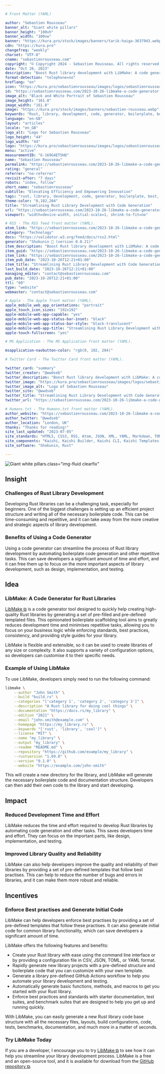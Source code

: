 ```yaml
---

# Front Matter (YAML)

author: "Sebastien Rousseau"
banner_alt: "Giant white pillars"
banner_height: "100vh"
banner_width: "100vw"
banner: "https://kura.pro/stock/images/banners/tarik-haiga-3637943.webp"
cdn: "https://kura.pro"
changefreq: "weekly"
charset: "UTF-8"
cname: "sebastienrousseau.com"
copyright: "© Copyright 2024 - Sebastien Rousseau. All rights reserved."
date: "Oct 26, 2023"
description: "Boost Rust library development with LibMake: A code generator tool that enforces best practises and generates initial code, saving developers time and effort."
format-detection: "telephone=no"
hreflang: "en"
icon: "https://kura.pro/sebastienrousseau/images/logos/sebastienrousseau.svg"
id: "https://sebastienrousseau.com/2023-10-26-libmake-a-code-generator-to-reduce-repetitive-tasks-and-build-high-quality-rust-libraries/index.html"
image_alt: "Black and White Portrait of Sebastien Rousseau"
image_height: "161.8"
image_width: "161.8"
image: "https://kura.pro/stock/images/banners/sebastien-rousseau.webp"
keywords: "Rust, library, development, code, generator, boilerplate, best, practices, quality, reliable"
language: "en-GB"
layout: "articles"
locale: "en_GB"
logo_alt: "Logo for Sebastien Rousseau"
logo_height: "44"
logo_width: "44"
logo: "https://kura.pro/sebastienrousseau/images/logos/sebastienrousseau.webp"
menu: "active"
measurementID: "G-169G4ET5HQ"
name: "Sebastien Rousseau"
permalink: "https://sebastienrousseau.com/2023-10-26-libmake-a-code-generator-to-reduce-repetitive-tasks-and-build-high-quality-rust-libraries/index.html"
rating: "general"
referrer: "no-referrer"
revisit-after: "7 days"
robots: "index, follow"
short_name: "sebastienrousseau"
subtitle: "Elevating Efficiency and Empowering Innovation"
tags: "rust, library, development, code, generator, boilerplate, best, practices, quality, reliable"
theme-color: "0,102,204"
title: "Streamlining Rust Library Development with Code Generation"
url: "https://sebastienrousseau.com/2023-10-26-libmake-a-code-generator-to-reduce-repetitive-tasks-and-build-high-quality-rust-libraries/index.html"
viewport: "width=device-width, initial-scale=1, shrink-to-fit=no"

# RSS - The RSS feed front matter (YAML).
atom_link: "https://sebastienrousseau.com/2023-10-26-libmake-a-code-generator-to-reduce-repetitive-tasks-and-build-high-quality-rust-libraries/rss.xml"
category: "Technology"
docs: "https://validator.w3.org/feed/docs/rss2.html"
generator: "Shokunin 🦀 (version 0.0.21)"
item_description: "Boost Rust library development with LibMake: A code generator tool that enforces best practises and generates initial code, saving developers time and effort."
item_guid: "https://sebastienrousseau.com/2023-10-26-libmake-a-code-generator-to-reduce-repetitive-tasks-and-build-high-quality-rust-libraries/rss.xml"
item_link: "https://sebastienrousseau.com/2023-10-26-libmake-a-code-generator-to-reduce-repetitive-tasks-and-build-high-quality-rust-libraries/rss.xml"
item_pub_date: "2023-10-26T12:21+01:00"
item_title: "Streamlining Rust Library Development with Code Generation"
last_build_date: "2023-10-26T12:21+01:00"
managing_editor: "contact@sebastienrousseau.com"
pub_date: "2023-10-26T12:21+01:00"
ttl: "60"
type: "website"
webmaster: "contact@sebastienrousseau.com"

# Apple - The Apple front matter (YAML).
apple_mobile_web_app_orientations: "portrait"
apple_touch_icon_sizes: "192x192"
apple-mobile-web-app-capable: "yes"
apple-mobile-web-app-status-bar-inset: "black"
apple-mobile-web-app-status-bar-style: "black-translucent"
apple-mobile-web-app-title: "Streamlining Rust Library Development with Code Generation"
apple-touch-fullscreen: "yes"

# MS Application - The MS Application front matter (YAML).

msapplication-navbutton-color: "rgb(0, 102, 204)"

# Twitter Card - The Twitter Card front matter (YAML).

twitter_card: "summary"
twitter_creator: "@wwdseb"
twitter_description: "Boost Rust library development with LibMake: A code generator tool that enforces best practises and generates initial code, saving developers time and effort."
twitter_image: "https://kura.pro/sebastienrousseau/images/logos/sebastienrousseau.webp"
twitter_image_alt: "Logo of Sebastien Rousseau"
twitter_site: "@wwdseb"
twitter_title: "Streamlining Rust Library Development with Code Generation"
twitter_url: "https://sebastienrousseau.com/2023-10-26-libmake-a-code-generator-to-reduce-repetitive-tasks-and-build-high-quality-rust-libraries/index.html"

# Humans.txt - The Humans.txt front matter (YAML).
author_website: "https://sebastienrousseau.com/2023-10-26-libmake-a-code-generator-to-reduce-repetitive-tasks-and-build-high-quality-rust-libraries/index.html"
author_twitter: "@wwdseb"
author_location: "London, UK"
thanks: "Thanks for reading!"
site_last_updated: "2023-07-05"
site_standards: "HTML5, CSS3, RSS, Atom, JSON, XML, YAML, Markdown, TOML"
site_components: "Kaishi, Kaishi Builder, Kaishi CLI, Kaishi Templates, Kaishi Themes"
site_software: "Shokunin, Rust"

---
```


![Giant white pillars](https://kura.pro/stock/images/banners/tarik-haiga-3637943.webp).class=\"img-fluid clearfix\"

## Insight

### Challenges of Rust Library Development

Developing Rust libraries can be a challenging task, especially for beginners. One of the biggest challenges is setting up an efficient project structure and writing all of the necessary boilerplate code. This can be time-consuming and repetitive, and it can take away from the more creative and strategic aspects of library development.

### Benefits of Using a Code Generator

Using a code generator can streamline the process of Rust library development by automating boilerplate code generation and other repetitive tasks. This can save developers a significant amount of time and effort, and it can free them up to focus on the more important aspects of library development, such as design, implementation, and testing.

## Idea

### LibMake: A Code Generator for Rust Libraries

[LibMake ⧉][00] is a code generator tool designed to quickly help creating high-quality Rust libraries by generating a set of pre-filled and pre-defined templated files. This opinionated boilerplate scaffolding tool aims to greatly reduces development time and minimises repetitive tasks, allowing you to focus on your business logic while enforcing standards, best practices, consistency, and providing style guides for your library.

LibMake is flexible and extensible, so it can be used to create libraries of any size or complexity. It also supports a variety of configuration options, so developers can customise it to their specific needs.

### Example of Using LibMake

To use LibMake, developers simply need to run the following command:

```bash
libmake \
    --author "John Smith" \
    --build "build.rs" \
    --categories "['category 1', 'category 2', 'category 3']" \
    --description "A Rust library for doing cool things" \
    --documentation "https://docs.rs/my_library" \
    --edition "2021" \
    --email "john.smith@example.com" \
    --homepage "https://my_library.rs" \
    --keywords "['rust', 'library', 'cool']" \
    --license "MIT" \
    --name "my_library" \
    --output "my_library" \
    --readme "README.md" \
    --repository "https://github.com/example/my_library" \
    --rustversion "1.69.0" \
    --version "0.1.0" \
    --website "https://example.com/john-smith"
```

This will create a new directory for the library, and LibMake will generate the necessary boilerplate code and documentation structure. Developers can then add their own code to the library and start developing.

## Impact

### Reduced Development Time and Effort

LibMake reduces the time and effort required to develop Rust libraries by automating code generation and other tasks. This saves developers time and effort. They can focus on the important parts, like design, implementation, and testing.

### Improved Library Quality and Reliability

LibMake can also help developers improve the quality and reliability of their libraries by providing a set of pre-defined templates that follow best practises. This can help to reduce the number of bugs and errors in libraries, and it can make them more robust and reliable.

## Incentives

### Enforce Best practises and Generate Initial Code

LibMake can help developers enforce best practises by providing a set of pre-defined templates that follow these practises. It can also generate initial code for common library functionality, which can save developers a significant amount of time.

LibMake offers the following features and benefits:

- Create your Rust library with ease using the command line interface or by providing a configuration file in CSV, JSON, TOML, or YAML format.
- Rapidly generate new library projects with a pre-defined structure and boilerplate code that you can customize with your own template.
- Generate a library pre-defined GitHub Actions workflow to help you automate your library development and testing.
- Automatically generate basic functions, methods, and macros to get you started with your Rust library.
- Enforce best practices and standards with starter documentation, test suites, and benchmark suites that are designed to help you get up and running quickly.

With LibMake, you can easily generate a new Rust library code base structure with all the necessary files, layouts, build configurations, code, tests, benchmarks, documentation, and much more in a matter of seconds.

### Try LibMake Today

If you are a developer, I encourage you to try [LibMake ⧉][00] to see how it can help you streamline your library development process. LibMake is a free and an open-source tool, and it is available for download from the [GitHub repository ⧉][00].

[00]: https://github.com/sebastienrousseau/libmake "LibMake: A code generator to reduce repetitive tasks and build high-quality Rust libraries"